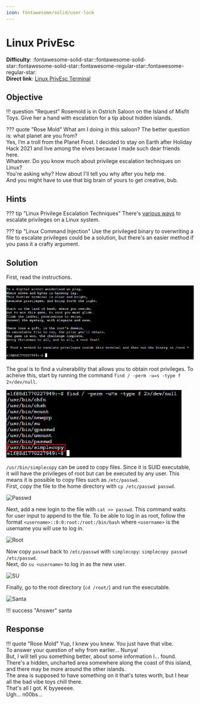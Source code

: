 ```yaml
---
icon: fontawesome/solid/user-lock
---
```


# Linux PrivEsc

**Difficulty**: :fontawesome-solid-star::fontawesome-solid-star::fontawesome-solid-star::fontawesome-regular-star::fontawesome-regular-star:<br/>
**Direct link**: [Linux PrivEsc Terminal](https://hhc23-wetty.holidayhackchallenge.com/?&challenge=linuxpriv&id=cd1fcfef-de12-45b4-b758-cf977af738e4)

## Objective

!!! question "Request"
    Rosemold is in Ostrich Saloon on the Island of Misfit Toys. Give her a hand with escalation for a tip about hidden islands.

??? quote "Rose Mold"
    What am I doing in this saloon? The better question is: what planet are you from?<br>
    Yes, I’m a troll from the Planet Frost. I decided to stay on Earth after Holiday Hack 2021 and live among the elves because I made such dear friends here.<br>
    Whatever. Do you know much about privilege escalation techniques on Linux?<br>
    You're asking why? How about I'll tell you why after you help me.<br>
    And you might have to use that big brain of yours to get creative, bub.

## Hints

??? tip "Linux Privilege Escalation Techniques"
    There's [various ways](https://payatu.com/blog/a-guide-to-linux-privilege-escalation/) to escalate privileges on a Linux system.

??? tip "Linux Command Injection"
    Use the privileged binary to overwriting a file to escalate privileges could be a solution, but there's an easier method if you pass it a crafty argument.

## Solution

First, read the instructions.

![Instructions](../img/objectives/linux_privesc/instructions.png)

The goal is to find a vulnerability that allows you to obtain root privileges. To acheive this, start by running the command ```find / -perm -u=s -type f 2>/dev/null```.

![SUID Commands](../img/objectives/linux_privesc/suid_commands.png)

```/usr/bin/simplecopy``` can be used to copy files. Since it is SUID executable, it will have the privileges of root but can be executed by any user. This means it is possible to copy files such as ```/etc/passwd```.<br>
First, copy the file to the home directory with ```cp /etc/passwd passwd```.

![Passwd](../img/objectives/linux_privesc/passwd.png)

Next, add a new login to the file with ```cat >> passwd```. This command waits for user input to append to the file. To be able to log in as root, follow the format ```<username>::0:0:root:/root:/bin/bash``` where ```<username>``` is the username you will use to log in.

![Root](../img/objectives/linux_privesc/root.png)

Now copy ```passwd``` back to ```/etc/passwd``` with ```simplecopy```: ```simplecopy passwd /etc/passwd```.<br>
Next, do ```su <username>``` to log in as the new user.

![SU](../img/objectives/linux_privesc/su.png)

Finally, go to the root directory (```cd /root/```) and run the executable.

![Santa](../img/objectives/linux_privesc/santa.png)

!!! success "Answer"
    santa

## Response

!!! quote "Rose Mold"
    Yup, I knew you knew. You just have that vibe.<br>
    To answer your question of why from earlier... Nunya!<br>
    But, I will tell you something better, about some information I... found.<br>
    There's a hidden, uncharted area somewhere along the coast of this island, and there may be more around the other islands.<br>
    The area is supposed to have something on it that's totes worth, but I hear all the bad vibe toys chill there.<br>
    That's all I got. K byyeeeee.<br>
    Ugh... n00bs...
